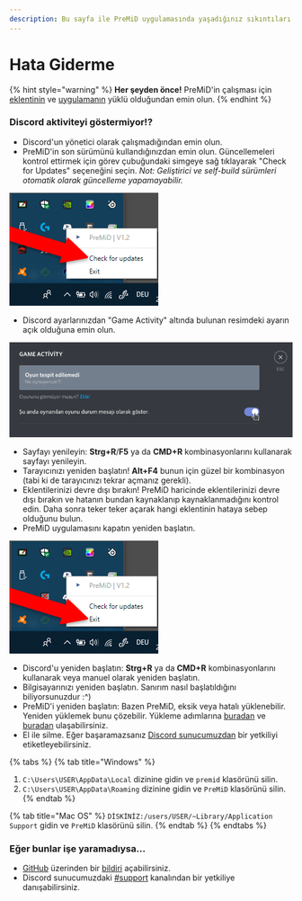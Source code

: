 ```yaml
---
description: Bu sayfa ile PreMiD uygulamasında yaşadığınız sıkıntıları çözebilirsiniz.
---
```


# Hata Giderme

{% hint style="warning" %}
**Her şeyden önce!** PreMiD'in çalışması için [eklentinin](../yukleme/eklenti.md) ve [uygulamanın](../yukleme/uygulama.md) yüklü olduğundan emin olun.
{% endhint %}

### Discord aktiviteyi göstermiyor!?

* Discord'un yönetici olarak çalışmadığından emin olun.
* PreMiD'in son sürümünü kullandığınızdan emin olun. Güncellemeleri kontrol ettirmek için görev çubuğundaki simgeye sağ tıklayarak "Check for Updates" seçeneğini seçin. _Not: Geliştirici ve self-build sürümleri otomatik olarak güncelleme yapamayabilir._

![](../.gitbook/assets/checkforupdates.png)

* Discord ayarlarınızdan "Game Activity" altında bulunan resimdeki ayarın açık olduğuna emin olun.

![](../.gitbook/assets/gameactivity.png)

* Sayfayı yenileyin: **Strg+R**/**F5** ya da **CMD+R** kombinasyonlarını kullanarak sayfayı  yenileyin.
* Tarayıcınızı yeniden başlatın! **Alt+F4** bunun için güzel bir kombinasyon \(tabi ki de tarayıcınızı tekrar açmanız gerekli\).
* Eklentilerinizi devre dışı bırakın! PreMiD haricinde eklentilerinizi devre dışı bırakın ve hatanın bundan kaynaklanıp kaynaklanmadığını kontrol edin. Daha sonra teker teker açarak hangi eklentinin hataya sebep olduğunu bulun.
* PreMiD uygulamasını kapatın yeniden başlatın.

![](../.gitbook/assets/exit.png)

* Discord'u yeniden başlatın: **Strg+R** ya da **CMD+R** kombinasyonlarını kullanarak veya manuel olarak yeniden başlatın.
* Bilgisayarınızı yeniden başlatın. Sanırım nasıl başlatıldığını biliyorsunuzdur :^\)
* PreMiD'i yeniden başlatın: Bazen PreMiD, eksik veya hatalı yüklenebilir. Yeniden yüklemek bunu çözebilir. Yükleme adımlarına [buradan](../yukleme/eklenti.md) ve [buradan](../yukleme/uygulama.md) ulaşabilirsiniz.
* El ile silme. Eğer başaramazsanız [Discord sunucumuzdan](https://discord.premid.app/) bir yetkiliyi etiketleyebilirsiniz.

{% tabs %}
{% tab title="Windows" %}
1. `C:\Users\USER\AppData\Local` dizinine gidin ve `premid` klasörünü silin.
2. `C:\Users\USER\AppData\Roaming` dizinine gidin ve `PreMiD` klasörünü silin.
{% endtab %}

{% tab title="Mac OS" %}
`DİSKİNİZ:/users/USER/~Library/Application Support` gidin ve `PreMiD` klasörünü silin.
{% endtab %}
{% endtabs %}

### Eğer bunlar işe yaramadıysa...

* [GitHub](https://github.com/PreMiD/PreMiD) üzerinden bir [bildiri](https://github.com/PreMiD/PreMiD/issues/new/choose) açabilirsiniz.
* Discord sunucumuzdaki [\#support](https://discord.premid.app/) kanalından bir yetkiliye danışabilirsiniz.

  


